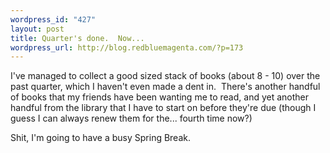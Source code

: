 ```yaml
--- 
wordpress_id: "427"
layout: post
title: Quarter's done.  Now...
wordpress_url: http://blog.redbluemagenta.com/?p=173
---
```

<p>I've managed to collect a good sized stack of books (about 8 - 10) over the past quarter, which I haven't even made a dent in.&#160; There's another handful of books that my friends have been wanting me to read, and yet another handful from the library that I have to start on before they're due (though I guess I can always renew them for the... fourth time now?)</p>  <p>Shit, I'm going to have a busy Spring Break.</p>
